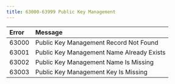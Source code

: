 ```yaml
---
title: 63000-63999 Public Key Management
---
```

<table class="table table-hover">
<thead align="left">
<tr>
<th>Error</th>
<th>Message</th>
</tr>
</thead>
<tbody>
<tr>
<td>63000</td>
<td>Public Key Management Record Not Found</td>
</tr>
<tr>
<td>63001</td>
<td>Public Key Management Name Already Exists</td>
</tr>
<tr>
<td>63002</td>
<td>Public Key Management Name Is Missing</td>
</tr>
<tr>
<td>63003</td>
<td>Public Key Management Key Is Missing</td>
</tr>
</tbody>
</table>